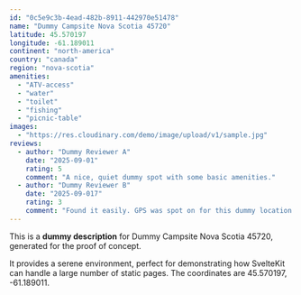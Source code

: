 ```yaml
---
id: "0c5e9c3b-4ead-482b-8911-442970e51478"
name: "Dummy Campsite Nova Scotia 45720"
latitude: 45.570197
longitude: -61.189011
continent: "north-america"
country: "canada"
region: "nova-scotia"
amenities:
  - "ATV-access"
  - "water"
  - "toilet"
  - "fishing"
  - "picnic-table"
images:
  - "https://res.cloudinary.com/demo/image/upload/v1/sample.jpg"
reviews:
  - author: "Dummy Reviewer A"
    date: "2025-09-01"
    rating: 5
    comment: "A nice, quiet dummy spot with some basic amenities."
  - author: "Dummy Reviewer B"
    date: "2025-09-017"
    rating: 3
    comment: "Found it easily. GPS was spot on for this dummy location."
---
```


This is a **dummy description** for Dummy Campsite Nova Scotia 45720, generated for the proof of concept.

It provides a serene environment, perfect for demonstrating how SvelteKit can handle a large number of static pages. The coordinates are 45.570197, -61.189011.
